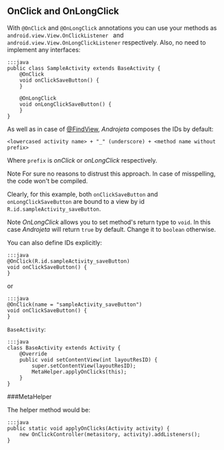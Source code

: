 <div class="page-header">
    <h2>OnClick and OnLongClick</h2>
</div>

With `@OnClick` and `@OnLongClick` annotations you can use your methods as `android.view.View.OnClickListener
` and `android.view.View.OnLongClickListener` respectively. Also, no need to implement any interfaces:

    :::java
    public class SampleActivity extends BaseActivity {
        @OnClick
        void onClickSaveButton() {
        }

        @OnLongClick
        void onLongClickSaveButton() {
        }
    }

As well as in case of [@FindView](/guide/androjeta/findviews), *Androjeta* composes the IDs by default:

`<lowercased activity name> + "_" (underscore) + <method name without prefix>`

Where `prefix` is  *onClick* or *onLongClick* respectively.

<span class="label label-info">Note</span> For sure no reasons to distrust this approach. In case of misspelling, the code won't be compiled.

Clearly, for this example, both `onClickSaveButton` and `onLongClickSaveButton` are bound to a view by id `R.id.sampleActivity_saveButton`.

<span class="label label-info">Note</span> *OnLongClick* allows you to set method's return type to `void`. In this case *Androjeta* will return `true` by default. Change it to `boolean` otherwise.

You can also define IDs explicitly:

    :::java
    @OnClick(R.id.sampleActivity_saveButton)
    void onClickSaveButton() {
    }

or

    :::java
    @OnClick(name = "sampleActivity_saveButton")
    void onClickSaveButton() {
    }


`BaseActivity`:

    :::java
    class BaseActivity extends Activity {
        @Override
        public void setContentView(int layoutResID) {
            super.setContentView(layoutResID);
            MetaHelper.applyOnClicks(this);
        }
    }

###MetaHelper

The helper method would be:

    :::java
    public static void applyOnClicks(Activity activity) {
        new OnClickController(metasitory, activity).addListeners();
    }
